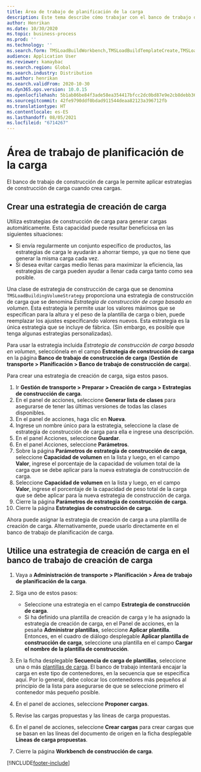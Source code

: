 ```yaml
---
title: Área de trabajo de planificación de la carga
description: Este tema describe cómo trabajar con el banco de trabajo de creación de carga.
author: Henrikan
ms.date: 10/30/2020
ms.topic: business-process
ms.prod: ''
ms.technology: ''
ms.search.form: TMSLoadBuildWorkbench,TMSLoadBuildTemplateCreate,TMSLoadBuildStrategy,TMSLoadBuildTemplateApply
audience: Application User
ms.reviewer: kamaybac
ms.search.region: Global
ms.search.industry: Distribution
ms.author: henrikan
ms.search.validFrom: 2020-10-30
ms.dyn365.ops.version: 10.0.15
ms.openlocfilehash: 5b1ab86be84f3ade58ea354417bfcc2dc0bd87e9e2cb8debb36ea43f7b877f54
ms.sourcegitcommit: 42fe9790ddf0bdad911544deaa82123a396712fb
ms.translationtype: HT
ms.contentlocale: es-ES
ms.lasthandoff: 08/05/2021
ms.locfileid: "6714267"
---
```

# <a name="load-building-workbench"></a>Área de trabajo de planificación de la carga

El banco de trabajo de construcción de carga le permite aplicar estrategias de construcción de carga cuando crea cargas.

## <a name="create-a-load-building-strategy"></a>Crear una estrategia de creación de carga

Utiliza estrategias de construcción de carga para generar cargas automáticamente. Esta capacidad puede resultar beneficiosa en las siguientes situaciones:

- Si envía regularmente un conjunto específico de productos, las estrategias de carga le ayudarán a ahorrar tiempo, ya que no tiene que generar la misma carga cada vez.
- Si desea evitar cargas medio llenas para maximizar la eficiencia, las estrategias de carga pueden ayudar a llenar cada carga tanto como sea posible.

Una clase de estrategia de construcción de carga que se denomina `TMSLoadBuildingVolumeStrategy` proporciona una estrategia de construcción de carga que se denomina *Estrategia de construcción de carga basada en volumen*. Esta estrategia le permite usar los valores máximos que se especifican para la altura y el peso de la plantilla de carga o bien, puede reemplazar los ajustes especificando valores nuevos. Esta estrategia es la única estrategia que se incluye de fábrica. (Sin embargo, es posible que tenga algunas estrategias personalizadas).

Para usar la estrategia incluida *Estrategia de construcción de carga basada en volumen*, selecciónela en el campo **Estrategia de construcción de carga** en la página **Banco de trabajo de construcción de carga** (**Gestión de transporte &gt; Planificación &gt; Banco de trabajo de construcción de carga**).

Para crear una estrategia de creación de carga, siga estos pasos.

1. Ir **Gestión de transporte &gt; Preparar &gt; Creación de carga &gt; Estrategias de construcción de carga**.
1. En el panel de acciones, seleccione **Generar lista de clases** para asegurarse de tener las últimas versiones de todas las clases disponibles.
1. En el panel de acciones, haga clic en **Nueva**.
1. Ingrese un nombre único para la estrategia, seleccione la clase de estrategia de construcción de carga para ella e ingrese una descripción.
1. En el panel Acciones, seleccione **Guardar**.
1. En el panel Acciones, seleccione **Parámetros**.
1. Sobre la página **Parámetros de estrategia de construcción de carga**, seleccione **Capacidad de volumen** en la lista y luego, en el campo **Valor**, ingrese el porcentaje de la capacidad de volumen total de la carga que se debe aplicar para la nueva estrategia de construcción de carga.
1. Seleccione **Capacidad de volumen** en la lista y luego, en el campo **Valor**, ingrese el porcentaje de la capacidad de peso total de la carga que se debe aplicar para la nueva estrategia de construcción de carga.
1. Cierre la página **Parámetros de estrategia de construcción de carga**.
1. Cierre la página **Estrategias de construcción de carga**.

Ahora puede asignar la estrategia de creación de carga a una plantilla de creación de carga. Alternativamente, puede usarlo directamente en el banco de trabajo de planificación de carga.

## <a name="use-a-load-building-strategy-in-the-load-building-workbench"></a>Utilice una estrategia de creación de carga en el banco de trabajo de creación de carga

1. Vaya a **Administración de transporte &gt; Planificación &gt; Área de trabajo de planificación de la carga**.
1. Siga uno de estos pasos:

    - Seleccione una estrategia en el campo **Estrategia de construcción de carga**.
    - Si ha definido una plantilla de creación de carga y le ha asignado la estrategia de creación de carga, en el Panel de acciones, en la pesaña **Administrar plantillas**, seleccione **Aplicar plantilla**. Entonces, en el cuadro de diálogo desplegable **Aplicar plantilla de construcción de carga**, seleccione una plantilla en el campo **Cargar el nombre de la plantilla de construcción**.

1. En la ficha desplegable **Secuencia de carga de plantillas**, seleccione una o más [plantillas de carga](load-template.md). El banco de trabajo intentará encajar la carga en este tipo de contenedores, en la secuencia que se especifica aquí. Por lo general, debe colocar los contenedores más pequeños al principio de la lista para asegurarse de que se seleccione primero el contenedor más pequeño posible.
1. En el panel de acciones, seleccione **Proponer cargas**.
1. Revise las cargas propuestas y las líneas de carga propuestas.
1. En el panel de acciones, seleccione **Crear cargas** para crear cargas que se basan en las líneas del documento de origen en la ficha desplegable **Líneas de carga propuestas**.
1. Cierre la página **Workbench de construcción de carga**.


[!INCLUDE[footer-include](../../../includes/footer-banner.md)]